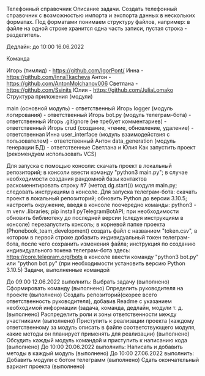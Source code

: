 Телефонный справочник
Описание задачи.
Создать телефонный справочник с возможностью импорта и экспорта данных в нескольких форматах.
Под форматами понимаем структуру файлов, например: в файле на одной строке хранится одна часть записи, пустая строка - разделитель.

Дедлайн: до 10:00 16.06.2022

Команда

Игорь (тимлид) - https://github.com/IgorPont/
Инна - https://github.com/InnaTkacheva
Антон - https://github.com/AntonMolchanov006
Светлана - https://github.com/Ssinits
Юлия - https://github.com/JuliaLomako
Структура приложения (модули)

main (основной модуль) - ответственный Игорь
logger (модуль логирования) - ответственный Игорь
bot.py (модуль телеграм-бота) - ответственный Игорь
.gitignore (не требует комментариев) - ответственный Игорь
crud (создание, чтение, обновление, удаление) - ответственная Инна
user_interface (модуль взаимодействия с пользователем) - ответственный Антон
data_generation (модуль генерации БД) - ответственные Светлана и Юлия
Как запустить проект (рекомендуем использовать VCS)

Для запуска с помощью консоли:
скачать проект в локальный репозиторий;
в консоли ввести команду "python3 main.py";
в случае необходимости создания рандомной базы контактов раскоменнтировать строку #7 (метод dg.start()) модуля main.py;
следовать инструкциям в консоле.
Для запуска телеграм-бота:
скачать проект в локальный репозиторий;
обновить Python до версии 3.10.5;
настроить окружение, введя в консоле поочередно команды:
python3 -m venv .libraries;
pip install pyTelegramBotAPI;
при необходимости обновить библиотеку до последней версии (следуя инструкциям в консоле)
перезапустить консоль;
в корневой папке проекта (Phonebook_team_development) создать файл с названием "token.csv", в котором в первой строке добавить индивидуальный токен телеграм-бота, после чего сохранить изменения файла;
инструкция по созданию индивидуального токена телеграм-бота здесь: https://core.telegram.org/bots
в консоле ввести команду "python3 bot.py" или "python bot.py" (при необходимости установить версию Python 3.10.5)
Задачи, выполненные командой

До 09:00 12.06.2022 выполнить:
Выбрать задачу (выполнено)
Сформировать команду (выполнено)
Определить руководителя на проекте (выполнено)
Создать репозиторий(скорее всего ответственность руководителя), добавив Readme с указанием необходимой информации (задача, команда, дедлайн, модули т. д. (выполнено)
Распределить роли и зоны ответственности между участниками (выполнено)
Приступить к реализации проекта (каждому ответственному за модуль описать в файле соответствующего модуля, какие методы он планирует применять для реализации) (выполнено)
Обсудить каждый модуль командой и приступить к написанию кода (выполнено)
До 10:00 20.06.2022 выполнить:
Написать и добавить методы в каждый модуль (выполнено)
До 10:00 27.06.2022 выполнить:
Добавить модули с ботом телеграмм (выполнено)
Сдать окончательный вариант проекта (выполнено)
